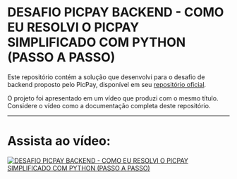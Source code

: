 # DESAFIO PICPAY BACKEND - COMO EU RESOLVI O PICPAY SIMPLIFICADO COM PYTHON (PASSO A PASSO)

Este repositório contém a solução que desenvolvi para o desafio de backend proposto pelo PicPay, disponível em seu [repositório oficial](https://github.com/PicPay/picpay-desafio-backend).

O projeto foi apresentado em um vídeo que produzi com o mesmo título. Considere o vídeo como a documentação completa deste repositório.

---

# Assista ao vídeo:

[![DESAFIO PICPAY BACKEND - COMO EU RESOLVI O PICPAY SIMPLIFICADO COM PYTHON (PASSO A PASSO)](https://github.com/user-attachments/assets/f21d4300-a67b-4c80-8be7-4d315b68e231)](https://www.youtube.com/watch?v=4po1TZp_bKs&t=1123s&ab_channel=Mendonca)
